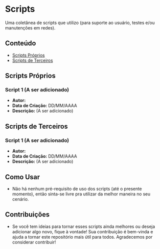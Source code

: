 # Scripts

Uma coletânea de scripts que utilizo (para suporte ao usuário, testes e/ou manutenções em redes).

## Conteúdo

- [Scripts Próprios](#scripts-próprios)
- [Scripts de Terceiros](#scripts-de-terceiros)

## Scripts Próprios

### Script 1 (A ser adicionado)

- **Autor:** 
- **Data de Criação:** DD/MM/AAAA
- **Descrição:** (A ser adicionado)

## Scripts de Terceiros

### Script 1 (A ser adicionado)

- **Autor:** 
- **Data de Criação:** DD/MM/AAAA
- **Descrição:** (A ser adicionado)

## Como Usar

- Não há nenhum pré-requisito de uso dos scripts (até o presente momento), então sinta-se livre pra utilizar da melhor maneira no seu cenário.

## Contribuições

- Se você tem ideias para tornar esses scripts ainda melhores ou deseja adicionar algo novo, fique à vontade! Sua contribuição é bem-vinda e ajuda a tornar este repositório mais útil para todos. Agradecemos por considerar contribuir!
